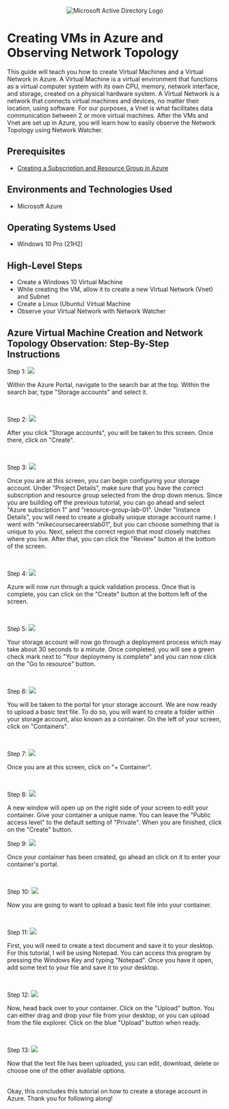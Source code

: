 <p align="center">
<img src="https://i.imgur.com/j8EIglo.png" alt="Microsoft Active Directory Logo"/>
</p>

<h1>Creating VMs in Azure and Observing Network Topology </h1>
This guide will teach you how to create Virtual Machines and a Virtual Network in Azure. A Virtual Machine is a virtual environment that functions as a virtual computer system with its own CPU, memory, network interface, and storage, created on a physical hardware system. A Virtual Network is a network that connects virtual machines and devices, no matter their location, using software. For our purposes, a Vnet is what facilitates data communication between 2 or more virtual machines. After the VMs and Vnet are set up in Azure, you will learn how to easily observe the Network Topology using Network Watcher. <br />

<h2>Prerequisites</h2>

- [Creating a Subscription and Resource Group in Azure](https://github.com/mikeguardiola/create-azure-sub-and-resource)

<h2>Environments and Technologies Used</h2>

- Microsoft Azure

<h2>Operating Systems Used </h2>

- Windows 10 Pro (21H2)

<h2>High-Level Steps</h2>
 
- Create a Windows 10 Virtual Machine
- While creating the VM, allow it to create a new Virtual Network (Vnet) and Subnet
- Create a Linux (Ubuntu) Virtual Machine
- Observe your Virtual Network with Network Watcher

<h2>Azure Virtual Machine Creation and Network Topology Observation: Step-By-Step Instructions</h2>

<p>
  Step 1:
<img src="https://i.imgur.com/iptUhEI.png"/>
</p>
<p>
Within the Azure Portal, navigate to the search bar at the top. Within the search bar, type "Storage accounts" and select it.
</p>
<br />

<p>
  Step 2:
<img src="https://i.imgur.com/hYekkug.png"/>
</p>
<p>
After you click "Storage accounts", you will be taken to this screen. Once there, click on "Create".
</p>
<br />

<p>
  Step 3:
<img src="https://i.imgur.com/jux9fkp.png"/>
</p>
<p>
Once you are at this screen, you can begin configuring your storage account. Under "Project Details", make sure that you have the correct subscription and resource group selected from the drop down menus. Since you are building off the previous tutorial, you can go ahead and select "Azure subsciption 1" and "resource-group-lab-01". Under "Instance Details", you will need to create a globally unique storage account name. I went with "mikecoursecareerslab01", but you can choose something that is unique to you. Next, select the correct region that most closely matches where you live. After that, you can click the "Review" button at the bottom of the screen.
</p>
<br />

<p>
  Step 4:
<img src="https://i.imgur.com/FgrJl29.png"/>
</p>
<p>
Azure will now run through a quick validation process. Once that is complete, you can click on the "Create" button at the bottom left of the screen.
</p>
<br />

<p>
  Step 5:
<img src="https://i.imgur.com/U3TxVhV.png"/>
</p>
<p>
Your storage account will now go through a deployment process which may take about 30 seconds to a minute. Once completed, you will see a green check mark next to "Your deploymeny is complete" and you can now click on the "Go to resource" button.
</p>
<br />

<p>
  Step 6:
<img src="https://i.imgur.com/QXIHGL2.png"/>
</p>
<p>
You will be taken to the portal for your storage account. We are now ready to upload a basic text file. To do so, you will want to create a folder within your storage account, also known as a container. On the left of your screen, click on "Containers".
</p>
<br />

<p>
  Step 7:
<img src="https://i.imgur.com/2UeninD.png"/>
</p>
<p>
Once you are at this screen, click on "+ Container".
</p>
<br />

<p>
  Step 8:
<img src="https://i.imgur.com/6gYK0gP.png"/>
</p>
<p>
A new window will open up on the right side of your screen to edit your container. Give your container a unique name. You can leave the "Public access level" to the default setting of "Private". When you are finished, click on the "Create" button.
</p>

<p>
  Step 9:
<img src="https://i.imgur.com/aoajfg1.png"/>
</p>
<p>
Once your container has been created, go ahead an click on it to enter your container's portal.
</p>
<br />

<p>
  Step 10:
<img src="https://i.imgur.com/A09i2FB.png"/>
</p>
<p>
Now you are going to want to upload a basic text file into your container.
</p>
<br />

<p>
  Step 11:
<img src="https://i.imgur.com/VjKDm35.png"/>
</p>
<p>
First, you will need to create a text document and save it to your desktop. For this tutorial, I will be using Notepad. You can access this program by pressing the Windows Key and typing "Notepad". Once you have it open, add some text to your file and save it to your desktop.
</p>
<br />

<p>
  Step 12:
<img src="https://i.imgur.com/J80CLl7.png"/>
</p>
<p>
Now, head back over to your container. Click on the "Upload" button. You can either drag and drop your file from your desktop, or you can upload from the file explorer. Click on the blue "Upload" button when ready.
</p>
<br />

<p>
  Step 13:
<img src="https://i.imgur.com/OwVZ16r.png"/>
</p>
<p>
Now that the text file has been uploaded, you can edit, download, delete or choose one of the other available options.
</p>
<br />
Okay, this concludes this tutorial on how to create a storage account in Azure. Thank you for following along!
